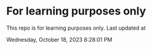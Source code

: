 # For learning purposes only
This repo is for learning purposes only.
Last updated at

Wednesday, October 18, 2023 8:28:01 PM

